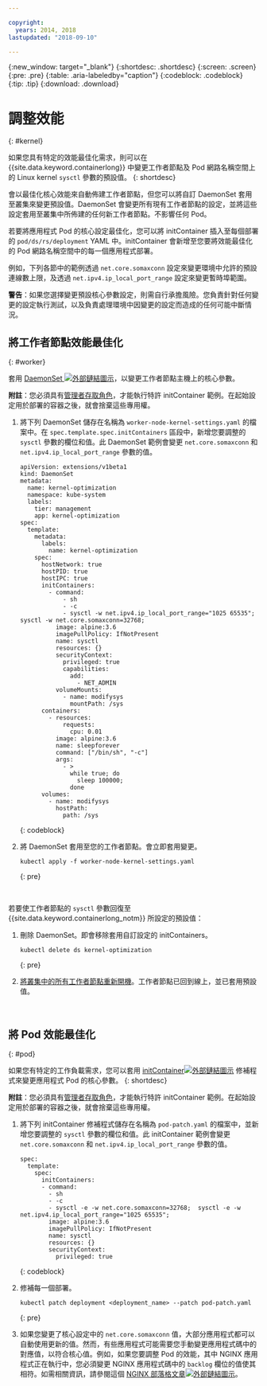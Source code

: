 ```yaml
---

copyright:
  years: 2014, 2018
lastupdated: "2018-09-10"

---
```


{:new_window: target="_blank"}
{:shortdesc: .shortdesc}
{:screen: .screen}
{:pre: .pre}
{:table: .aria-labeledby="caption"}
{:codeblock: .codeblock}
{:tip: .tip}
{:download: .download}

# 調整效能
{: #kernel}

如果您具有特定的效能最佳化需求，則可以在 {{site.data.keyword.containerlong}} 中變更工作者節點及 Pod 網路名稱空間上的 Linux kernel `sysctl` 參數的預設值。
{: shortdesc}

會以最佳化核心效能來自動佈建工作者節點，但您可以將自訂 DaemonSet 套用至叢集來變更預設值。DaemonSet 會變更所有現有工作者節點的設定，並將這些設定套用至叢集中所佈建的任何新工作者節點。不影響任何 Pod。

若要將應用程式 Pod 的核心設定最佳化，您可以將 initContainer 插入至每個部署的 `pod/ds/rs/deployment` YAML 中。initContainer 會新增至您要將效能最佳化的 Pod 網路名稱空間中的每一個應用程式部署。

例如，下列各節中的範例透過 `net.core.somaxconn` 設定來變更環境中允許的預設連線數上限，及透過 `net.ipv4.ip_local_port_range` 設定來變更暫時埠範圍。

**警告**：如果您選擇變更預設核心參數設定，則需自行承擔風險。您負責針對任何變更的設定執行測試，以及負責處理環境中因變更的設定而造成的任何可能中斷情況。

## 將工作者節點效能最佳化
{: #worker}

套用 [DaemonSet ![外部鏈結圖示](../icons/launch-glyph.svg "外部鏈結圖示")](https://kubernetes.io/docs/concepts/workloads/controllers/daemonset/)，以變更工作者節點主機上的核心參數。

**附註**：您必須具有[管理者存取角色](cs_users.html#user-roles)，才能執行特許 initContainer 範例。在起始設定用於部署的容器之後，就會捨棄這些專用權。

1. 將下列 DaemonSet 儲存在名稱為 `worker-node-kernel-settings.yaml` 的檔案中。在 `spec.template.spec.initContainers` 區段中，新增您要調整的 `sysctl` 參數的欄位和值。此 DaemonSet 範例會變更 `net.core.somaxconn` 和 `net.ipv4.ip_local_port_range` 參數的值。
    ```
    apiVersion: extensions/v1beta1
    kind: DaemonSet
    metadata:
      name: kernel-optimization
      namespace: kube-system
      labels:
        tier: management
        app: kernel-optimization
    spec:
      template:
        metadata:
          labels:
            name: kernel-optimization
        spec:
          hostNetwork: true
          hostPID: true
          hostIPC: true
          initContainers:
            - command:
                - sh
                - -c
                - sysctl -w net.ipv4.ip_local_port_range="1025 65535"; sysctl -w net.core.somaxconn=32768;
              image: alpine:3.6
              imagePullPolicy: IfNotPresent
              name: sysctl
              resources: {}
              securityContext:
                privileged: true
                capabilities:
                  add:
                    - NET_ADMIN
              volumeMounts:
                - name: modifysys
                  mountPath: /sys
          containers:
            - resources:
                requests:
                  cpu: 0.01
              image: alpine:3.6
              name: sleepforever
              command: ["/bin/sh", "-c"]
              args:
                - >
                  while true; do
                    sleep 100000;
                  done
          volumes:
            - name: modifysys
              hostPath:
                path: /sys
    ```
    {: codeblock}

2. 將 DaemonSet 套用至您的工作者節點。會立即套用變更。
    ```
    kubectl apply -f worker-node-kernel-settings.yaml
    ```
    {: pre}

<br />

若要使工作者節點的 `sysctl` 參數回復至 {{site.data.keyword.containerlong_notm}} 所設定的預設值：

1. 刪除 DaemonSet。即會移除套用自訂設定的 initContainers。
    ```
    kubectl delete ds kernel-optimization
    ```
    {: pre}

2. [將叢集中的所有工作者節點重新開機](cs_cli_reference.html#cs_worker_reboot)。工作者節點已回到線上，並已套用預設值。

<br />


## 將 Pod 效能最佳化
{: #pod}

如果您有特定的工作負載需求，您可以套用 [initContainer![外部鏈結圖示](../icons/launch-glyph.svg "外部鏈結圖示")](https://kubernetes.io/docs/concepts/workloads/pods/init-containers/) 修補程式來變更應用程式 Pod 的核心參數。
{: shortdesc}

**附註**：您必須具有[管理者存取角色](cs_users.html#user-roles)，才能執行特許 initContainer 範例。在起始設定用於部署的容器之後，就會捨棄這些專用權。

1. 將下列 initContainer 修補程式儲存在名稱為 `pod-patch.yaml` 的檔案中，並新增您要調整的 `sysctl` 參數的欄位和值。此 initContainer 範例會變更 `net.core.somaxconn` 和 `net.ipv4.ip_local_port_range` 參數的值。
    ```
    spec:
      template:
        spec:
          initContainers:
          - command:
            - sh
            - -c
            - sysctl -e -w net.core.somaxconn=32768;  sysctl -e -w net.ipv4.ip_local_port_range="1025 65535";
            image: alpine:3.6
            imagePullPolicy: IfNotPresent
            name: sysctl
            resources: {}
            securityContext:
              privileged: true
    ```
    {: codeblock}

2. 修補每一個部署。
    ```
    kubectl patch deployment <deployment_name> --patch pod-patch.yaml
    ```
    {: pre}

3. 如果您變更了核心設定中的 `net.core.somaxconn` 值，大部分應用程式都可以自動使用更新的值。然而，有些應用程式可能需要您手動變更應用程式碼中的對應值，以符合核心值。例如，如果您要調整 Pod 的效能，其中 NGINX 應用程式正在執行中，您必須變更 NGINX 應用程式碼中的 `backlog` 欄位的值使其相符。如需相關資訊，請參閱這個 [NGINX 部落格文章![外部鏈結圖示](../icons/launch-glyph.svg "外部鏈結圖示")](https://www.nginx.com/blog/tuning-nginx/)。

